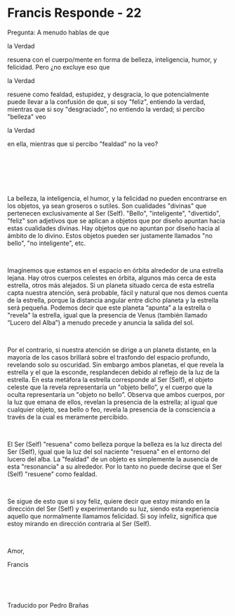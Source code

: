 # Francis Responde - 22



Pregunta: A menudo hablas de que 






la Verdad




 resuena con el cuerpo/mente en forma de belleza, inteligencia, humor, y felicidad. Pero &iquest;no excluye eso que 




la Verdad




 resuene como fealdad, estupidez, y desgracia, lo que potencialmente puede llevar a la confusi&oacute;n de que, si soy &quot;feliz&quot;, entiendo la verdad, mientras que si soy &quot;desgraciado&quot;, no entiendo la verdad; si percibo &quot;belleza&quot; veo 




la Verdad




 en ella, mientras que si percibo &quot;fealdad&quot; no la veo? 











&nbsp;




















&nbsp;




















&nbsp;













La belleza, la inteligencia, el humor, y la felicidad no pueden encontrarse en los objetos, ya sean groseros o sutiles. Son cualidades &quot;divinas&quot; que pertenecen exclusivamente al Ser (Self). &quot;Bello&quot;, &quot;inteligente&quot;, &quot;divertido&quot;, &quot;feliz&quot; son adjetivos que se aplican a objetos que por dise&ntilde;o apuntan hacia estas cualidades divinas. Hay objetos que no apuntan por dise&ntilde;o hacia al &aacute;mbito de lo divino. Estos objetos pueden ser justamente llamados &quot;no bello&quot;, &quot;no inteligente&quot;, etc.


















&nbsp;













Imaginemos que estamos en el espacio en &oacute;rbita alrededor de una estrella lejana. Hay otros cuerpos celestes en &oacute;rbita, algunos m&aacute;s cerca de esta estrella, otros m&aacute;s alejados. Si un planeta situado cerca de esta estrella capta nuestra atenci&oacute;n, ser&aacute; probable, f&aacute;cil y natural que nos demos cuenta de la estrella, porque la distancia angular entre dicho planeta y la estrella ser&aacute; peque&ntilde;a. Podemos decir que este planeta &ldquo;apunta&rdquo; a la estrella o &quot;revela&quot; la estrella, igual que la presencia de Venus (tambi&eacute;n llamado &ldquo;Lucero del Alba&rdquo;) a menudo precede y anuncia la salida del sol.


















&nbsp;













Por el contrario, si nuestra atenci&oacute;n se dirige a un planeta distante, en la mayor&iacute;a de los casos brillar&aacute; sobre el trasfondo del espacio profundo, revelando solo su oscuridad. Sin embargo ambos planetas, el que revela la estrella y el que la esconde, resplandecen debido al reflejo de la luz de la estrella. En esta met&aacute;fora la estrella corresponde al Ser (Self), el objeto celeste que la revela representar&iacute;a un &quot;objeto bello&rdquo;, y el cuerpo que la oculta representar&iacute;a un &quot;objeto no bello&rdquo;. Observa que ambos cuerpos, por la luz que emana de ellos, revelan la presencia de la estrella; al igual que cualquier objeto, sea bello o feo, revela la presencia de la consciencia a trav&eacute;s de la cual es meramente percibido.


















&nbsp;













El Ser (Self) &quot;resuena&quot; como belleza porque la belleza es la luz directa del Ser (Self), igual que la luz del sol naciente &quot;resuena&quot; en el entorno del lucero del alba. La &quot;fealdad&quot; de un objeto es simplemente la ausencia de esta &quot;resonancia&quot; a su alrededor. Por lo tanto no puede decirse que el Ser (Self) &quot;resuene&quot; como fealdad.


















&nbsp;













Se sigue de esto que si soy feliz, quiere decir que estoy mirando en la direcci&oacute;n del Ser (Self) y experimentando su luz, siendo esta experiencia aquello que normalmente llamamos felicidad. Si soy infeliz, significa que estoy mirando en direcci&oacute;n contraria al Ser (Self).


















&nbsp;













Amor,
















Francis













&nbsp;




















&nbsp;













Traducido por Pedro Bra&ntilde;as

















